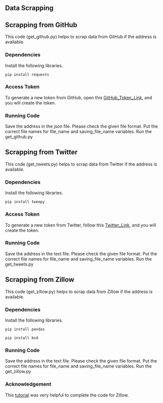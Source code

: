 ## Data Scrapping

## Scrapping from GitHub
This code (get_github.py) helps to scrap data from GitHub if the address is available.

### Dependencies
Install the following libraries.

```console
pip install requests
```

### Access Token
To generate a new token from GitHub, open this [GitHub_Token_Link](https://github.com/settings/tokens/new), and you will create the token.

### Running Code
Save the address in the json file. Please check the given file format.
Put the correct file names for file_name and saving_file_name variables.
Run the get_github.py

## Scrapping from Twitter
This code (get_tweets.py) helps to scrap data from Twitter if the address is available.

### Dependencies
Install the following libraries.

```console
pip install tweepy
```

### Access Token
To generate a new token from Twitter, follow this [Twitter_Link](https://developer.twitter.com/en/docs/authentication/oauth-2-0/bearer-tokens), and you will create the token.

### Running Code
Save the address in the text file. Please check the given file format.
Put the correct file names for file_name and saving_file_name variables.
Run the get_tweets.py

## Scrapping from Zillow
This code (get_zillow.py) helps to scrap data from Zillow if the address is available.

### Dependencies
Install the following libraries.

```console
pip install pandas
```
```console
pip install bs4
```
### Running Code
Save the address in the text file. Please check the given file format.
Put the correct file names for file_name and saving_file_name variables.
Run the get_zillow.py

### Acknowledgement
This [tutorial](https://www.youtube.com/watch?v=pzptMqULnyE) was very helpful to complete the code for Zillow.

